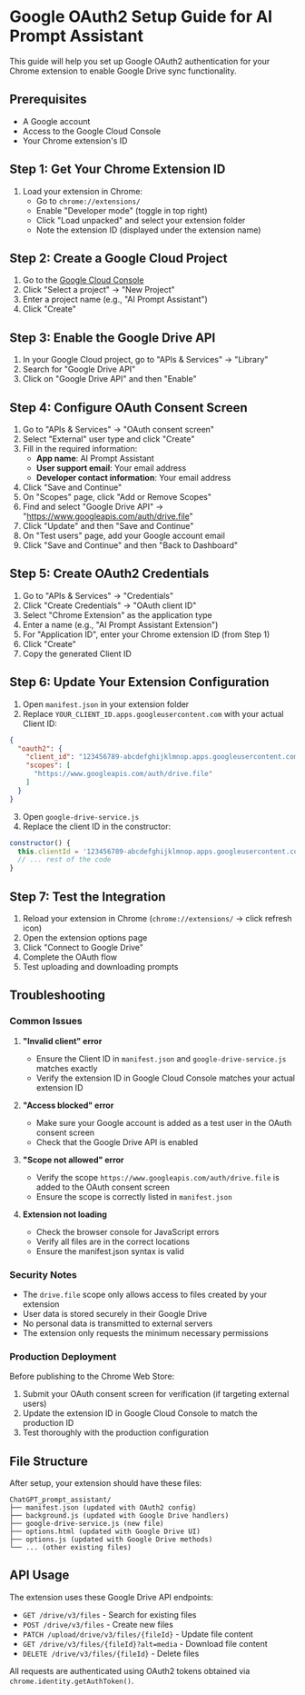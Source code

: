 # Google OAuth2 Setup Guide for AI Prompt Assistant

This guide will help you set up Google OAuth2 authentication for your Chrome extension to enable Google Drive sync functionality.

## Prerequisites

- A Google account
- Access to the Google Cloud Console
- Your Chrome extension's ID

## Step 1: Get Your Chrome Extension ID

1. Load your extension in Chrome:
   - Go to `chrome://extensions/`
   - Enable "Developer mode" (toggle in top right)
   - Click "Load unpacked" and select your extension folder
   - Note the extension ID (displayed under the extension name)

## Step 2: Create a Google Cloud Project

1. Go to the [Google Cloud Console](https://console.cloud.google.com/)
2. Click "Select a project" → "New Project"
3. Enter a project name (e.g., "AI Prompt Assistant")
4. Click "Create"

## Step 3: Enable the Google Drive API

1. In your Google Cloud project, go to "APIs & Services" → "Library"
2. Search for "Google Drive API"
3. Click on "Google Drive API" and then "Enable"

## Step 4: Configure OAuth Consent Screen

1. Go to "APIs & Services" → "OAuth consent screen"
2. Select "External" user type and click "Create"
3. Fill in the required information:
   - **App name**: AI Prompt Assistant
   - **User support email**: Your email address
   - **Developer contact information**: Your email address
4. Click "Save and Continue"
5. On "Scopes" page, click "Add or Remove Scopes"
6. Find and select "Google Drive API" → "https://www.googleapis.com/auth/drive.file"
7. Click "Update" and then "Save and Continue"
8. On "Test users" page, add your Google account email
9. Click "Save and Continue" and then "Back to Dashboard"

## Step 5: Create OAuth2 Credentials

1. Go to "APIs & Services" → "Credentials"
2. Click "Create Credentials" → "OAuth client ID"
3. Select "Chrome Extension" as the application type
4. Enter a name (e.g., "AI Prompt Assistant Extension")
5. For "Application ID", enter your Chrome extension ID (from Step 1)
6. Click "Create"
7. Copy the generated Client ID

## Step 6: Update Your Extension Configuration

1. Open `manifest.json` in your extension folder
2. Replace `YOUR_CLIENT_ID.apps.googleusercontent.com` with your actual Client ID:

```json
{
  "oauth2": {
    "client_id": "123456789-abcdefghijklmnop.apps.googleusercontent.com",
    "scopes": [
      "https://www.googleapis.com/auth/drive.file"
    ]
  }
}
```

3. Open `google-drive-service.js`
4. Replace the client ID in the constructor:

```javascript
constructor() {
  this.clientId = '123456789-abcdefghijklmnop.apps.googleusercontent.com';
  // ... rest of the code
}
```

## Step 7: Test the Integration

1. Reload your extension in Chrome (`chrome://extensions/` → click refresh icon)
2. Open the extension options page
3. Click "Connect to Google Drive"
4. Complete the OAuth flow
5. Test uploading and downloading prompts

## Troubleshooting

### Common Issues

1. **"Invalid client" error**
   - Ensure the Client ID in `manifest.json` and `google-drive-service.js` matches exactly
   - Verify the extension ID in Google Cloud Console matches your actual extension ID

2. **"Access blocked" error**
   - Make sure your Google account is added as a test user in the OAuth consent screen
   - Check that the Google Drive API is enabled

3. **"Scope not allowed" error**
   - Verify the scope `https://www.googleapis.com/auth/drive.file` is added to the OAuth consent screen
   - Ensure the scope is correctly listed in `manifest.json`

4. **Extension not loading**
   - Check the browser console for JavaScript errors
   - Verify all files are in the correct locations
   - Ensure the manifest.json syntax is valid

### Security Notes

- The `drive.file` scope only allows access to files created by your extension
- User data is stored securely in their Google Drive
- No personal data is transmitted to external servers
- The extension only requests the minimum necessary permissions

### Production Deployment

Before publishing to the Chrome Web Store:

1. Submit your OAuth consent screen for verification (if targeting external users)
2. Update the extension ID in Google Cloud Console to match the production ID
3. Test thoroughly with the production configuration

## File Structure

After setup, your extension should have these files:

```
ChatGPT_prompt_assistant/
├── manifest.json (updated with OAuth2 config)
├── background.js (updated with Google Drive handlers)
├── google-drive-service.js (new file)
├── options.html (updated with Google Drive UI)
├── options.js (updated with Google Drive methods)
└── ... (other existing files)
```

## API Usage

The extension uses these Google Drive API endpoints:

- `GET /drive/v3/files` - Search for existing files
- `POST /drive/v3/files` - Create new files
- `PATCH /upload/drive/v3/files/{fileId}` - Update file content
- `GET /drive/v3/files/{fileId}?alt=media` - Download file content
- `DELETE /drive/v3/files/{fileId}` - Delete files

All requests are authenticated using OAuth2 tokens obtained via `chrome.identity.getAuthToken()`. 